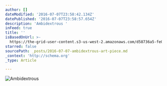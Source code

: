 ```yaml
---
author: []
dateModified: '2016-07-07T23:58:42.134Z'
datePublished: '2016-07-07T23:58:57.654Z'
description: 'Ambidextrous '
inFeed: true
title: ''
isBasedOnUrl: >-
  https://the-grid-user-content.s3-us-west-2.amazonaws.com/d58736a5-fe07-4989-82bf-eebd9c8ae9df.jpg
starred: false
sourcePath: _posts/2016-07-07-ambidextrous-art-piece.md
_context: 'http://schema.org'
_type: Article

---
```

![Ambidextrous ](https://the-grid-user-content.s3-us-west-2.amazonaws.com/d58736a5-fe07-4989-82bf-eebd9c8ae9df.jpg)